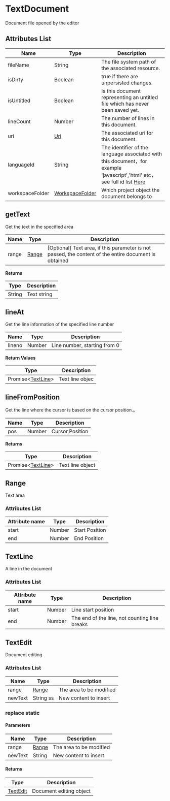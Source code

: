 # TextDocument
Document file opened by the editor

## Attributes List

|Name	|Type																												|Description																																										|
|--							|--																													|--																																															|
|fileName				|String																											|The file system path of the associated resource. 																																											|
|isDirty				|Boolean																										|true if there are unpersisted changes.																																									|
|isUntitled			|Boolean																										|Is this document representing an untitled file which has never been saved yet.																																							|
|lineCount			|Number																											|The number of lines in this document.|
|uri						|[Uri](/ExtensionDocs/Api/other/Uri)												|The associated uri for this document.|
|languageId			|String																											|The identifier of the language associated with this document，for example 'javascript','html' etc，see full id list [Here](/ExtensionDocs/Api/other/languageId)	|
|workspaceFolder|[WorkspaceFolder](/ExtensionDocs/Api/other/WorkspaceFolder)|Which project object the document belongs to																																			|

## getText
Get the text in the specified area

|Name	|Type		|Description													|
|--			|--				|--														|
|range		|[Range](#Range)|[Optional] Text area, if this parameter is not passed, the content of the entire document is obtained	|

**Returns**

|Type	|Description		|
|--			|--			|
|String		|Text string	|


## lineAt
Get the line information of the specified line number

|Name	|Type	|Description			|
|--			|--			|--				|
|lineno		|Number		|Line number, starting from 0	|

**Return Values**

|Type						|Description		|
|--										|--			|
| Promise&lt;[TextLine](#TextLine)&gt;	|Text line objec	|

## lineFromPosition
Get the line where the cursor is based on the cursor position.。

|Name	|Type	|Description		|
|--			|--			|--			|
|pos		|Number		|Cursor Position	|

**Returns**

|Type						|Description		|
|--										|--			|
|Promise&lt;[TextLine](#TextLine)&gt;	|Text line object	|


## Range
Text area

### Attributes List

|Attribute name	|Type	|Description		|
|--		|--			|--			|
|start	|Number		|Start Position	|
|end	|Number		|End Position	|

## TextLine
A line in the document

### Attributes List

|Attribute name	|Type	|Description						|
|--		|--			|--							|
|start	|Number		|Line start position					|
|end	|Number		|The end of the line, not counting line breaks|


## TextEdit
Document editing

### Attributes List

|Name	|Type			|Description			|
|--		|--					|--				|
|range	|[Range](#Range)	|The area to be modified	|
|newText|String		ss		|New content to insert	|

### replace **static**

#### Parameters

|Name	|Type			|Description			|
|--			|--					|--				|
|range		|[Range](#Range)	|The area to be modified	|
|newText	|String				|New content to insert	|

#### Returns

|Type	|Description	|
|--			|--		|
|[TextEdit](#TextEdit)|	Document editing object|
